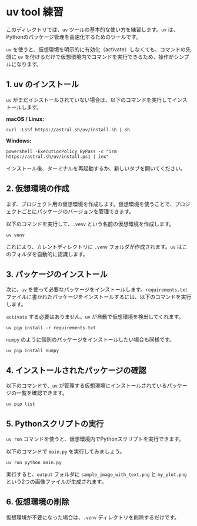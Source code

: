 # uv tool 練習

このディレクトリでは、`uv` ツールの基本的な使い方を練習します。`uv` は、Pythonのパッケージ管理を高速化するためのツールです。

`uv` を使うと、仮想環境を明示的に有効化（activate）しなくても、コマンドの先頭に `uv` を付けるだけで仮想環境内でコマンドを実行できるため、操作がシンプルになります。

## 1. uv のインストール

`uv` がまだインストールされていない場合は、以下のコマンドを実行してインストールします。

**macOS / Linux:**
```shell
curl -LsSf https://astral.sh/uv/install.sh | sh
```

**Windows:**
```shell
powershell -ExecutionPolicy ByPass -c "irm https://astral.sh/uv/install.ps1 | iex"
```

インストール後、ターミナルを再起動するか、新しいタブを開いてください。

## 2. 仮想環境の作成

まず、プロジェクト用の仮想環境を作成します。仮想環境を使うことで、プロジェクトごとにパッケージのバージョンを管理できます。

以下のコマンドを実行して、`.venv` という名前の仮想環境を作成します。

```shell
uv venv
```
これにより、カレントディレクトリに `.venv` フォルダが作成されます。`uv` はこのフォルダを自動的に認識します。

## 3. パッケージのインストール

次に、`uv` を使って必要なパッケージをインストールします。`requirements.txt` ファイルに書かれたパッケージをインストールするには、以下のコマンドを実行します。

`activate` する必要はありません。`uv` が自動で仮想環境を検出してくれます。

```shell
uv pip install -r requirements.txt
```

`numpy` のように個別のパッケージをインストールしたい場合も同様です。
```shell
uv pip install numpy
```

## 4. インストールされたパッケージの確認

以下のコマンドで、`uv` が管理する仮想環境にインストールされているパッケージの一覧を確認できます。

```shell
uv pip list
```

## 5. Pythonスクリプトの実行

`uv run` コマンドを使うと、仮想環境内でPythonスクリプトを実行できます。

以下のコマンドで `main.py` を実行してみましょう。

```shell
uv run python main.py
```

実行すると、`output` フォルダに `sample_image_with_text.png` と `my_plot.png` という2つの画像ファイルが生成されます。

## 6. 仮想環境の削除

仮想環境が不要になった場合は、`.venv` ディレクトリを削除するだけです。

